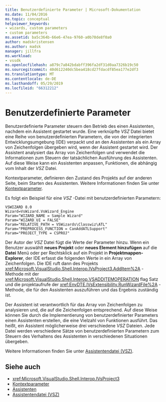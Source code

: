 ```yaml
---
title: Benutzerdefinierte Parameter | Microsoft-Dokumentation
ms.date: 11/04/2016
ms.topic: conceptual
helpviewer_keywords:
- wizards, custom parameters
- custom parameters
ms.assetid: ba5c364b-66e6-47ea-9760-a0b70de8f0a0
author: madskristensen
ms.author: madsk
manager: jillfra
ms.workload:
- vssdk
ms.openlocfilehash: a879c7a842bdabff396fa2df31d0aa7326b19c50
ms.sourcegitcommit: 40d612240dc5bea418cd27fdacdf85ea177e2df3
ms.translationtype: MT
ms.contentlocale: de-DE
ms.lasthandoff: 05/29/2019
ms.locfileid: "66312212"
---
```

# <a name="custom-parameters"></a>Benutzerdefinierte Parameter
Benutzerdefinierte Parameter steuern den Betrieb des einen Assistenten, nachdem ein Assistent gestartet wurde. Eine verknüpfte *VSZ* Datei bietet eine Reihe von benutzerdefinierten Parametern, die von der integrierten Entwicklungsumgebung (IDE) verpackt und an den Assistenten als ein Array von Zeichenfolgen übergeben wird, wenn der Assistent gestartet wird. Der Assistent analysiert das Array von Zeichenfolgen und verwendet die Informationen zum Steuern der tatsächlichen Ausführung des Assistenten. Auf diese Weise kann ein Assistenten anpassen, Funktionen, die abhängig vom Inhalt der *VSZ* Datei.

 Kontextparameter, definieren den Zustand des Projekts auf der anderen Seite, beim Starten des Assistenten. Weitere Informationen finden Sie unter [Kontextparameter](../../extensibility/internals/context-parameters.md).

 Es folgt ein Beispiel für eine *VSZ* -Datei mit benutzerdefinierten Parametern:

```
VSWIZARD 8.0
Wizard=VsWizard.VsWizard_Engine
Param="WIZARD_NAME = Sample Wizard"
Param="WIZARD_UI = FALSE"
Param="RELATIVE_PATH = VSWizards\Classwiz\ATL"
Param="PREPROCESS_FUNCTION = CanAddATLSupport"
Param="PROJECT_TYPE = CSPROJ"
```

 Der Autor der *VSZ* Datei fügt die Werte der Parameter hinzu. Wenn ein Benutzer auswählt **neues Projekt** oder **neues Element hinzufügen** auf die **Datei** Menü oder per Rechtsklick auf ein Projekt in **Projektmappen-Explorer**, der IDE erfasst die folgenden Werte in ein Array von Zeichenfolgen. Die IDE ruft dann des Projekts <xref:Microsoft.VisualStudio.Shell.Interop.IVsProject3.AddItem%2A> -Methode mit der <xref:Microsoft.VisualStudio.Shell.Interop.VSADDITEMOPERATION> flag Satz und die projektaufrufe der <xref:EnvDTE.IVsExtensibility.RunWizardFile%2A> -Methode, die für den Assistenten auszuführen und das Ergebnis zuständig ist.

 Der Assistent ist verantwortlich für das Array von Zeichenfolgen zu analysieren und, die auf die Zeichenfolgen entsprechend. Auf diese Weise können Sie durch die Implementierung von benutzerdefinierter Parameters einen Assistenten erstellen, die eine Vielzahl von Funktionen ausführt. Das heißt, ein Assistent möglicherweise drei verschiedene *VSZ* Dateien. Jede Datei werden verschiedene Sätze von benutzerdefinierten Parametern zum Steuern des Verhaltens des Assistenten in verschiedenen Situationen übergeben.

 Weitere Informationen finden Sie unter [Assistentendatei (VSZ)](../../extensibility/internals/wizard-dot-vsz-file.md).

## <a name="see-also"></a>Siehe auch
- <xref:Microsoft.VisualStudio.Shell.Interop.IVsProject3>
- [Kontextparameter](../../extensibility/internals/context-parameters.md)
- [Assistenten](../../extensibility/internals/wizards.md)
- [Assistentendatei (VSZ)](../../extensibility/internals/wizard-dot-vsz-file.md)